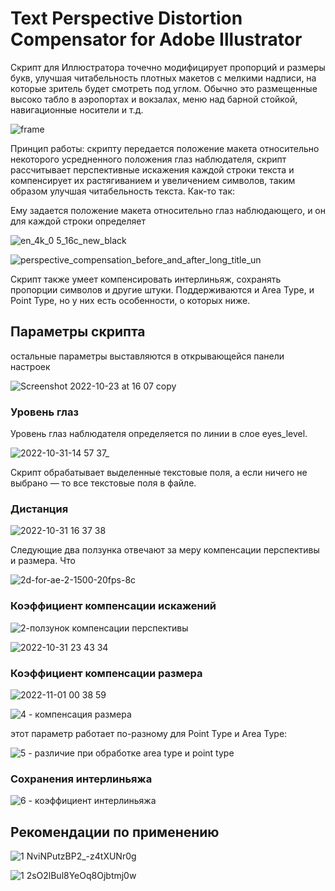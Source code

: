 # Text Perspective Distortion Compensator for Adobe Illustrator

Скрипт для Иллюстратора точечно модифицирует пропорций и размеры букв, улучшая читабельность плотных макетов с мелкими надписи, на которые зритель будет смотреть под углом. Обычно это размещенные высоко табло в аэропортах и вокзалах, меню над барной стойкой, навигационные носители и т.д.

![frame](https://user-images.githubusercontent.com/8041203/197364496-860a54fd-02ab-4616-986c-b9fb6564cd3b.jpg)

Принцип работы: скрипту передается положение макета относительно некоторого усредненного положения глаз наблюдателя, скрипт рассчитывает перспективные искажения каждой строки текста и компенсирует их растягиванием и увеличением символов, таким образом улучшая читабельность текста. Как-то так:

Ему задается положение макета относительно глаз наблюдающего, и он для каждой строки определяет

![en_4k_0 5_16c_new_black](https://user-images.githubusercontent.com/8041203/197365202-0fd3a9f1-3344-4b38-b3fd-e0982bf80b34.gif)

![perspective_compensation_before_and_after_long_title_un](https://user-images.githubusercontent.com/8041203/197288727-b58de5c4-8d54-4a9b-a8ce-a4c7fac977f2.png)

Скрипт также умеет компенсировать интерлиньяж, сохранять пропорции символов и другие штуки. Поддерживаются и Area Type, и Point Type, но у них есть особенности, о которых ниже. 


## Параметры скрипта
остальные параметры выставляются в открывающейся панели настроек

![Screenshot 2022-10-23 at 16 07 copy](https://user-images.githubusercontent.com/8041203/197394432-c13cf4a9-5fb7-4069-9e15-a87eae2f04d7.png)


### Уровень глаз

Уровень глаз наблюдателя определяется по линии в слое eyes_level.

![2022-10-31-14 57 37_](https://user-images.githubusercontent.com/8041203/199012228-7b56f9a0-6e3b-4b91-a9ab-ca08dd7a1043.gif)

Скрипт обрабатывает выделенные текстовые поля, а если ничего не выбрано — то все текстовые поля в файле. 

### Дистанция

![2022-10-31 16 37 38](https://user-images.githubusercontent.com/8041203/199022245-74fa1bec-cdf6-41c2-9711-4a056b573f17.gif)


Следующие два ползунка отвечают за меру компенсации перспективы и размера. Что

![2d-for-ae-2-1500-20fps-8c](https://user-images.githubusercontent.com/8041203/197311413-e4dbb8fd-4a30-48ed-87a3-4de976f5f4ee.gif)

### Коэффициент компенсации искажений

![2-ползунок компенсации перспективы](https://user-images.githubusercontent.com/8041203/197292120-078989ce-0e74-45dd-8c25-cddb20dfa6ad.gif)

![2022-10-31 23 43 34](https://user-images.githubusercontent.com/8041203/199113319-6c304834-c241-4eb8-afc3-19d58df6bfad.gif)

### Коэффициент компенсации размера

![2022-11-01 00 38 59](https://user-images.githubusercontent.com/8041203/199118277-b705f088-e9f0-4390-a4f9-f43cc0da7d59.gif)

![4 - компенсация размера](https://user-images.githubusercontent.com/8041203/197292189-35a4c751-0cd7-4e0f-9b9b-2065d48b9c8c.gif)

этот параметр работает по-разному для Point Type и Area Type:

![5 - различие при обработкe area type и point type](https://user-images.githubusercontent.com/8041203/197292276-1ee4e953-66e5-47c6-b4b6-7ef5e04d72bd.gif)

### Cохранения интерлиньяжа

![6 - коэффициент интерлиньяжа](https://user-images.githubusercontent.com/8041203/197294453-5061d55a-20bc-49a9-8794-6d3f39c7330f.gif)


## Рекомендации по применению
![1 NviNPutzBP2_-z4tXUNr0g](https://user-images.githubusercontent.com/8041203/197294538-cba6b7cd-5796-4d4a-a185-2930b9840d5a.gif)


![1 2sO2lBul8YeOq8Ojbtmj0w](https://user-images.githubusercontent.com/8041203/197294542-985e373a-7fe9-4b1b-84a1-a12f94934b27.gif)


